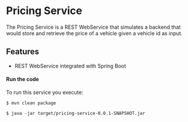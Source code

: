 # Pricing Service

The Pricing Service is a REST WebService that simulates a backend that
would store and retrieve the price of a vehicle given a vehicle id as
input.


## Features

- REST WebService integrated with Spring Boot


#### Run the code

To run this service you execute:

```
$ mvn clean package
```

```
$ java -jar target/pricing-service-0.0.1-SNAPSHOT.jar
```

